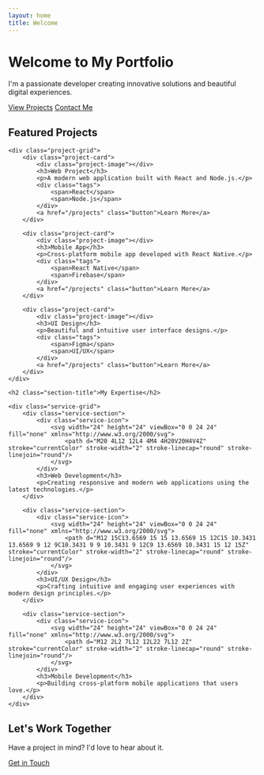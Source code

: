 ```yaml
---
layout: home
title: Welcome
---
```


<div class="hero">
    <div class="container">
        <h1>Welcome to My Portfolio</h1>
        <p>I'm a passionate developer creating innovative solutions and beautiful digital experiences.</p>
        <div class="button-group">
            <a href="/projects" class="button">View Projects</a>
            <a href="/contact" class="button button-outline">Contact Me</a>
        </div>
    </div>
</div>

<div class="container">
    <h2 class="section-title">Featured Projects</h2>

    <div class="project-grid">
        <div class="project-card">
            <div class="project-image"></div>
            <h3>Web Project</h3>
            <p>A modern web application built with React and Node.js.</p>
            <div class="tags">
                <span>React</span>
                <span>Node.js</span>
            </div>
            <a href="/projects" class="button">Learn More</a>
        </div>

        <div class="project-card">
            <div class="project-image"></div>
            <h3>Mobile App</h3>
            <p>Cross-platform mobile app developed with React Native.</p>
            <div class="tags">
                <span>React Native</span>
                <span>Firebase</span>
            </div>
            <a href="/projects" class="button">Learn More</a>
        </div>

        <div class="project-card">
            <div class="project-image"></div>
            <h3>UI Design</h3>
            <p>Beautiful and intuitive user interface designs.</p>
            <div class="tags">
                <span>Figma</span>
                <span>UI/UX</span>
            </div>
            <a href="/projects" class="button">Learn More</a>
        </div>
    </div>

    <h2 class="section-title">My Expertise</h2>
    
    <div class="service-grid">
        <div class="service-section">
            <div class="service-icon">
                <svg width="24" height="24" viewBox="0 0 24 24" fill="none" xmlns="http://www.w3.org/2000/svg">
                    <path d="M20 4L12 12L4 4M4 4H20V20H4V4Z" stroke="currentColor" stroke-width="2" stroke-linecap="round" stroke-linejoin="round"/>
                </svg>
            </div>
            <h3>Web Development</h3>
            <p>Creating responsive and modern web applications using the latest technologies.</p>
        </div>

        <div class="service-section">
            <div class="service-icon">
                <svg width="24" height="24" viewBox="0 0 24 24" fill="none" xmlns="http://www.w3.org/2000/svg">
                    <path d="M12 15C13.6569 15 15 13.6569 15 12C15 10.3431 13.6569 9 12 9C10.3431 9 9 10.3431 9 12C9 13.6569 10.3431 15 12 15Z" stroke="currentColor" stroke-width="2" stroke-linecap="round" stroke-linejoin="round"/>
                </svg>
            </div>
            <h3>UI/UX Design</h3>
            <p>Crafting intuitive and engaging user experiences with modern design principles.</p>
        </div>

        <div class="service-section">
            <div class="service-icon">
                <svg width="24" height="24" viewBox="0 0 24 24" fill="none" xmlns="http://www.w3.org/2000/svg">
                    <path d="M12 2L2 7L12 12L22 7L12 2Z" stroke="currentColor" stroke-width="2" stroke-linecap="round" stroke-linejoin="round"/>
                </svg>
            </div>
            <h3>Mobile Development</h3>
            <p>Building cross-platform mobile applications that users love.</p>
        </div>
    </div>
</div>

<div class="contact-section">
    <div class="container">
        <h2>Let's Work Together</h2>
        <p>Have a project in mind? I'd love to hear about it.</p>
        <a href="/contact" class="button">Get in Touch</a>
    </div>
</div>

<style>
.project-grid {
  display: grid;
  grid-template-columns: repeat(auto-fit, minmax(300px, 1fr));
  gap: 2rem;
  margin: 2rem 0;
}

.service-grid {
  display: grid;
  grid-template-columns: repeat(auto-fit, minmax(250px, 1fr));
  gap: 2rem;
  margin: 2rem 0;
}

@media (max-width: 768px) {
  .project-grid, .service-grid {
    grid-template-columns: 1fr;
  }
}
</style> 